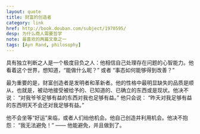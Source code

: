 ```yaml
---
layout: quote
title: 财富的创造者
category: link
href: http://book.douban.com/subject/1970595/
desp: 为什么商人需要哲学
note: 最喜欢的两篇文章之一
tags: [Ayn Rand, philosophy]
---
```



具有独立判断之人是一个极度目负之人：他相信自己处理存在问题的心智能力。他看着这个世界，想知道，“能做什么昵？” 或者 “事态如何能够得到改善？”

最为重要的是，财富创造者是发明者和革新者。他的性格中最明显缺失的品质是顺从，也就是，被动地接受被给予的、已知道的、已确立的东西或是现状。他决不说： “对我爷爷足够有益的东西对我也足够有益。” 他只会说： “昨夭对我足够有益的东西明天不会还对我足够有益。”

他不会坐等“好运”来临，或者人们绐他机会。他自己创造并利用机会。他决不抱怨： “我无法避免！” —— 他能避免，并且做到了。






